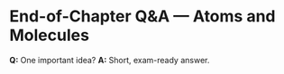 # End-of-Chapter Q&A — Atoms and Molecules

**Q:** One important idea?
**A:** Short, exam-ready answer.
